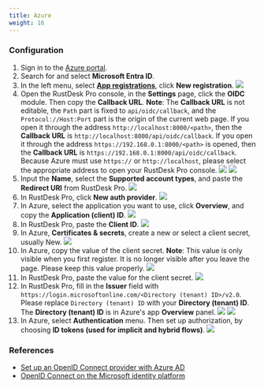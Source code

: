 ```yaml
---
title: Azure
weight: 16
---
```


### Configuration

1. Sign in to the [Azure portal](https://portal.azure.com).
2. Search for and select **Microsoft Entra ID**.
3. In the left menu, select [**App registrations**](https://portal.azure.com/#view/Microsoft_AAD_IAM/ActiveDirectoryMenuBlade/~/RegisteredApps), click **New registration**.
![](/docs/en/self-host/rustdesk-server-pro/oidc/azure/images/1-Azure-NewRegistration.png)
4. Open the RustDesk Pro console, in the **Settings** page, click the **OIDC** module. Then copy the **Callback URL**. **Note**: The **Callback URL** is not editable, the `Path` part is fixed to `api/oidc/callback`, and the `Protocol://Host:Port` part is the origin of the current web page. If you open it through the address `http://localhost:8000/<path>`, then the **Callback URL** is `http://localhost:8000/api/oidc/callback`. If you open it through the address `https://192.168.0.1:8000/<path>` is opened, then the **Callback URL** is `https://192.168.0.1:8000/api/oidc/callback`. Because Azure must use `https://` or `http://localhost`, please select the appropriate address to open your RustDesk Pro console.
![](/docs/en/self-host/rustdesk-server-pro/oidc/azure/images/12-RustDesk-Callback.png)
![](/docs/en/self-host/rustdesk-server-pro/oidc/azure/images/2-Azure-Register-RecirectURIs-Restrictions.png)
5. Input the **Name**, select the **Supported account types**, and paste the **Redirect URI** from RustDesk Pro.
![](/docs/en/self-host/rustdesk-server-pro/oidc/azure/images/2-Azure-Register.png)
6. In RustDesk Pro, click **New auth provider**.
![](/docs/en/self-host/rustdesk-server-pro/oidc/azure/images/3-RustDesk-NewAuthProvider.png)
7. In Azure, select the application you want to use, click **Overview**, and copy the **Application (client) ID**.
![](/docs/en/self-host/rustdesk-server-pro/oidc/azure/images/4-Azure-ClientID.png)
8. In RustDesk Pro, paste the **Client ID**.
![](/docs/en/self-host/rustdesk-server-pro/oidc/azure/images/5-RustDesk-ClientID.png)
9. In Azure, **Certificates & secrets**, create a new or select a client secret, usually New.
![](/docs/en/self-host/rustdesk-server-pro/oidc/azure/images/6-Azure-NewOrSelectClientSecret.png)
10. In Azure, copy the value of the client secret. **Note**: This value is only visible when you first register. It is no longer visible after you leave the page. Please keep this value properly.
![](/docs/en/self-host/rustdesk-server-pro/oidc/azure/images/7-Azure-CopySecretValue.png)
11. In RustDesk Pro, paste the value for the client secret.
![](/docs/en/self-host/rustdesk-server-pro/oidc/azure/images/8-RustDesk-FillClientSecret.png)
12. In RustDesk Pro, fill in the **Issuer** field with `https://login.microsoftonline.com/<Directory (tenant) ID>/v2.0`. Please replace `Directory (tenant) ID` with your **Directory (tenant) ID**. The **Directory (tenant) ID** is in Azure's app **Overview** panel.
![](/docs/en/self-host/rustdesk-server-pro/oidc/azure/images/9-RustDesk-Issuer.png)
![](/docs/en/self-host/rustdesk-server-pro/oidc/azure/images/10-Azure-TenantID.png)
13. In Azure, select **Authentication** menu. Then set up authorization, by choosing **ID tokens (used for implicit and hybrid flows)**.
![](/docs/en/self-host/rustdesk-server-pro/oidc/azure/images/11-Azure-Auth.png)

### References

- [Set up an OpenID Connect provider with Azure AD](https://learn.microsoft.com/en-us/power-pages/security/authentication/openid-settings)
- [OpenID Connect on the Microsoft identity platform](https://learn.microsoft.com/en-us/azure/active-directory/develop/v2-protocols-oidc)
